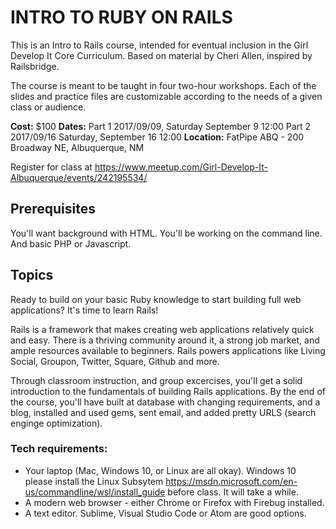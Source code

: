 # INTRO TO RUBY ON RAILS
This is an Intro to Rails course, intended for eventual inclusion in the Girl Develop It Core Curriculum. Based on material by Cheri Allen, inspired by Railsbridge.

The course is meant to be taught in four two-hour workshops. Each of the slides and practice files are customizable according to the needs of a given class or audience.

**Cost:** $100
**Dates:** Part 1 2017/09/09, Saturday September 9 12:00
Part 2 2017/09/16 Saturday, September 16 12:00
**Location:** FatPipe ABQ - 200 Broadway NE, Albuquerque, NM

Register for class at https://www.meetup.com/Girl-Develop-It-Albuquerque/events/242195534/

## Prerequisites
You'll want background with HTML. You'll be working on the command line. And basic PHP or Javascript.

## Topics
Ready to build on your basic Ruby knowledge to start building full web applications? It's time to learn Rails! 

Rails is a framework that makes creating web applications relatively quick and easy. There is a thriving community around it, a strong job market, and ample resources available to beginners. Rails powers applications like Living Social, Groupon, Twitter, Square, Github and more.

Through classroom instruction, and group excercises, you'll get a solid introduction to the fundamentals of building Rails applications. By the end of the course, you'll have built at database with changing requirements, and a blog, installed and used gems, sent email, and added pretty URLS (search enginge optimization).

### Tech requirements:

 - Your laptop (Mac, Windows 10, or Linux are all okay). Windows 10 please install the Linux Subsytem https://msdn.microsoft.com/en-us/commandline/wsl/install_guide before class. It will take a while.
 - A modern web browser - either Chrome or Firefox with Firebug installed.
 - A text editor. Sublime, Visual Studio Code or Atom are good options.
